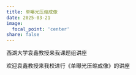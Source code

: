 ```yaml
---
title: 单曝光压缩成像
date: 2025-03-21
image:
  focal_point: 'center'
share: false
---
```


西湖大学袁鑫教授来我课题组讲座

欢迎袁鑫教授来我校进行《单曝光压缩成像》的讲座
